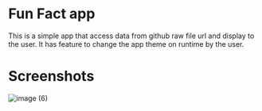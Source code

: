 # Fun Fact app

This is a simple app that access data from github raw file url and display to the user. It has feature to change the app theme on runtime by the user.

# Screenshots
![image (6)](https://github.com/user-attachments/assets/9a8c722e-30f9-4126-a6a7-e4de838e7fdb)
